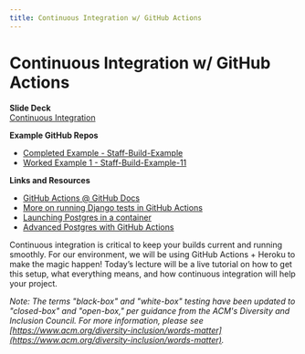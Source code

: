 ```yaml
---
title: Continuous Integration w/ GitHub Actions
---
```


# Continuous Integration w/ GitHub Actions

__Slide Deck__   
[Continuous Integration](https://docs.google.com/presentation/d/1Ke7tQRNzOaU_odNBDm6vwElmHqhs6pN31FHj0Qa6nkw/edit?usp=sharing)

__Example GitHub Repos__
* [Completed Example - Staff-Build-Example](https://github.com/uva-cs3240-f21/Staff-Build-Example)
* [Worked Example 1 - Staff-Build-Example-11](https://github.com/uva-cs3240-f21/Staff-Build-Example-11)

__Links and Resources__
* [GitHub Actions @ GitHub Docs](https://docs.github.com/en/actions)
* [More on running Django tests in GitHub Actions](https://blog.healthchecks.io/2020/11/using-github-actions-to-run-django-tests/)
* [Launching Postgres in a container](https://banagale.com/running-django-tests-in-github-actions.htm)
* [Advanced Postgres with GitHub Actions](https://www.hacksoft.io/blog/github-actions-in-action-setting-up-django-and-postgres)

Continuous integration is critical to keep your builds current and running smoothly. For our environment, we will be using GitHub Actions + Heroku to make the magic happen! Today’s lecture will be a live tutorial on how to get this setup, what everything means, and how continuous integration will help your project.

_Note: The terms "black-box" and "white-box" testing have been updated to "closed-box" and "open-box," per guidance from the ACM's Diversity and Inclusion Council.  For more information, please see [https://www.acm.org/diversity-inclusion/words-matter](https://www.acm.org/diversity-inclusion/words-matter)._
